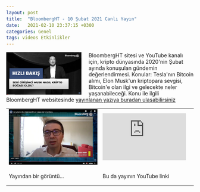 ```yaml
---
layout: post
title:  "BloombergHT - 10 Şubat 2021 Canlı Yayın"
date:   2021-02-10 23:37:15 +0300
categories: Genel
tags: videos Etkinlikler
---
```


<img align="left" src="/assets/BloombergHT_Hizli_Bakis.jpg" style="width:40%; padding-right:20px"> BloombergHT sitesi ve YouTube kanalı için, kripto dünyasında 2020'nin Şubat ayında konuşulan gündemin değerlendirmesi. Konular: Tesla'nın Bitcoin alımı, Elon Musk'un kriptopara sevgisi, Bitcoin'e olan ilgi ve gelecekte neler yaşanabileceği. Konu ile ilgili BloombergHT websitesinde [yayınlanan yazıya buradan ulaşabilirsiniz](https://www.bloomberght.com/seri-girisimci-musk-nasil-kripto-bogasi-oldu-2274312)
&nbsp;

<table><tr><td style="width:50%">
<img src="/assets/BloombergHT_YouTube_210210.jpg">
</td>
<td style="width:50%">
<iframe width="224" height="126" src="https://www.youtube.com/embed/v=tonX_-BKIIw" frameborder="0" allowfullscreen></iframe></td></tr>
<tr><td style="width:50%; vertical-align:top">
<p>
Yayından bir görüntü...  
</p></td>
<td style="width:50%; vertical-align:top">
<p>Bu da yayının YouTube linki</p>
</td></tr> 
</table>
